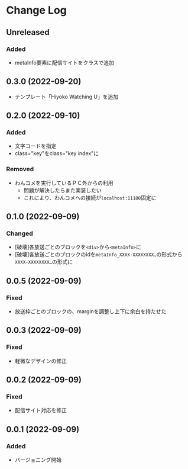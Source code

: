 # Change Log

## Unreleased
### Added
* metaInfo要素に配信サイトをクラスで追加

## 0.3.0 (2022-09-20)
* テンプレート「Hiyoko Watching U」を追加

## 0.2.0 (2022-09-10)
### Added
* 文字コードを指定
* class="key"をclass="key index"に

### Removed
* わんコメを実行しているＰＣ外からの利用
	* 問題が解決したらまた実装したい
	* これにより、わんコメへの接続が`localhost:11180`固定に

## 0.1.0 (2022-09-09)
### Changed
* [破壊]各放送ごとのブロックを`<div>`から`<metaInfo>`に
* [破壊]各放送ごとのブロックのidを`metaInfo_XXXX-XXXXXXXX…`の形式から`XXXX-XXXXXXXX…`の形式に

## 0.0.5 (2022-09-09)
### Fixed
* 放送枠ごとのブロックの、marginを調整し上下に余白を持たせた

## 0.0.3 (2022-09-09)
### Fixed
* 軽微なデザインの修正

## 0.0.2 (2022-09-09)
### Fixed
* 配信サイト対応を修正

## 0.0.1 (2022-09-09)
### Added
* バージョニング開始